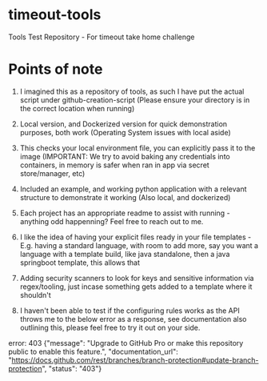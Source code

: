 # timeout-tools
Tools Test Repository - For timeout take home challenge

# Points of note

1. I imagined this as a repository of tools, as such I have put the actual script under github-creation-script (Please ensure your directory is in the correct location when running)

2. Local version, and Dockerized version for quick demonstration purposes, both work (Operating System issues with local aside)

3. This checks your local environment file, you can explicitly pass it to the image (IMPORTANT: We try to avoid baking any credentials into containers, in memory is safer when ran in app via secret store/manager, etc)

4. Included an example, and working python application with a relevant structure to demonstrate it working (Also local, and dockerized)

5. Each project has an appropriate readme to assist with running - anything odd happenning? Feel free to reach out to me.

6. I like the idea of having your explicit files ready in your file templates - E.g. having a standard language, with room to add more, say you want a language with a template build, like java standalone, then a java springboot template, this allows that

7. Adding security scanners to look for keys and sensitive information via regex/tooling, just incase something gets added to a template where it shouldn't

8. I haven't been able to test if the configuring rules works as the API throws me to the below error as a response, see documentation also outlining this, please feel free to try it out on your side.

error: 403 {"message": "Upgrade to GitHub Pro or make this repository public to enable this feature.", "documentation_url": "https://docs.github.com/rest/branches/branch-protection#update-branch-protection", "status": "403"}